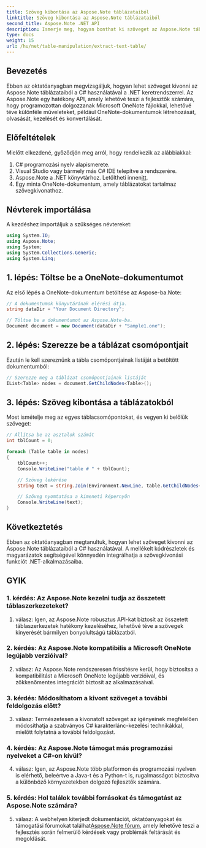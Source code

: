 ```yaml
---
title: Szöveg kibontása az Aspose.Note táblázataiból
linktitle: Szöveg kibontása az Aspose.Note táblázataiból
second_title: Aspose.Note .NET API
description: Ismerje meg, hogyan bonthat ki szöveget az Aspose.Note táblázataiból a C# használatával a .NET keretrendszerrel. Lépésről lépésre bemutató oktatóprogram kódrészletekkel és magyarázatokkal.
type: docs
weight: 15
url: /hu/net/table-manipulation/extract-text-table/
---
```

## Bevezetés

Ebben az oktatóanyagban megvizsgáljuk, hogyan lehet szöveget kivonni az Aspose.Note táblázataiból a C# használatával a .NET keretrendszerrel. Az Aspose.Note egy hatékony API, amely lehetővé teszi a fejlesztők számára, hogy programozottan dolgozzanak Microsoft OneNote fájlokkal, lehetővé téve különféle műveleteket, például OneNote-dokumentumok létrehozását, olvasását, kezelését és konvertálását.

## Előfeltételek

Mielőtt elkezdené, győződjön meg arról, hogy rendelkezik az alábbiakkal:

1. C# programozási nyelv alapismerete.
2. Visual Studio vagy bármely más C# IDE telepítve a rendszerére.
3.  Aspose.Note a .NET könyvtárhoz. Letöltheti innen[itt](https://releases.aspose.com/note/net/).
4. Egy minta OneNote-dokumentum, amely táblázatokat tartalmaz szövegkivonathoz.

## Névterek importálása

A kezdéshez importáljuk a szükséges névtereket:

```csharp
using System.IO;
using Aspose.Note;
using System;
using System.Collections.Generic;
using System.Linq;
```

## 1. lépés: Töltse be a OneNote-dokumentumot

Az első lépés a OneNote-dokumentum betöltése az Aspose-ba.Note:

```csharp
// A dokumentumok könyvtárának elérési útja.
string dataDir = "Your Document Directory";

// Töltse be a dokumentumot az Aspose.Note-ba.
Document document = new Document(dataDir + "Sample1.one");
```

## 2. lépés: Szerezze be a táblázat csomópontjait

Ezután le kell szereznünk a tábla csomópontjainak listáját a betöltött dokumentumból:

```csharp
// Szerezze meg a táblázat csomópontjainak listáját
IList<Table> nodes = document.GetChildNodes<Table>();
```

## 3. lépés: Szöveg kibontása a táblázatokból

Most ismételje meg az egyes táblacsomópontokat, és vegyen ki belőlük szöveget:

```csharp
// Állítsa be az asztalok számát
int tblCount = 0;

foreach (Table table in nodes)
{
    tblCount++;
    Console.WriteLine("table # " + tblCount);

    // Szöveg lekérése
    string text = string.Join(Environment.NewLine, table.GetChildNodes<RichText>().Select(e => e.Text)) + Environment.NewLine;

    // Szöveg nyomtatása a kimeneti képernyőn
    Console.WriteLine(text);
}
```

## Következtetés

Ebben az oktatóanyagban megtanultuk, hogyan lehet szöveget kivonni az Aspose.Note táblázataiból a C# használatával. A mellékelt kódrészletek és magyarázatok segítségével könnyedén integrálhatja a szövegkivonási funkciót .NET-alkalmazásaiba.

## GYIK

### 1. kérdés: Az Aspose.Note kezelni tudja az összetett táblaszerkezeteket?

1. válasz: Igen, az Aspose.Note robusztus API-kat biztosít az összetett táblaszerkezetek hatékony kezeléséhez, lehetővé téve a szövegek kinyerését bármilyen bonyolultságú táblázatból.

### 2. kérdés: Az Aspose.Note kompatibilis a Microsoft OneNote legújabb verzióival?

2. válasz: Az Aspose.Note rendszeresen frissítésre kerül, hogy biztosítsa a kompatibilitást a Microsoft OneNote legújabb verzióival, és zökkenőmentes integrációt biztosít az alkalmazásaival.

### 3. kérdés: Módosíthatom a kivont szöveget a további feldolgozás előtt?

3. válasz: Természetesen a kivonatolt szöveget az igényeinek megfelelően módosíthatja a szabványos C# karakterlánc-kezelési technikákkal, mielőtt folytatná a további feldolgozást.

### 4. kérdés: Az Aspose.Note támogat más programozási nyelveket a C#-on kívül?

4. válasz: Igen, az Aspose.Note több platformon és programozási nyelven is elérhető, beleértve a Java-t és a Python-t is, rugalmasságot biztosítva a különböző környezetekben dolgozó fejlesztők számára.

### 5. kérdés: Hol találok további forrásokat és támogatást az Aspose.Note számára?

 5. válasz: A webhelyen kiterjedt dokumentációt, oktatóanyagokat és támogatási fórumokat találhat[Aspose.Note fórum](https://forum.aspose.com/c/note/28), amely lehetővé teszi a fejlesztés során felmerülő kérdések vagy problémák feltárását és megoldását.